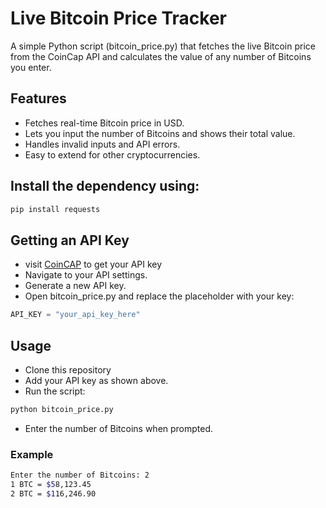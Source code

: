 # Live Bitcoin Price Tracker
A simple Python script (bitcoin_price.py) that fetches the live Bitcoin price from the CoinCap API
 and calculates the value of any number of Bitcoins you enter.
## Features
- Fetches real-time Bitcoin price in USD.
- Lets you input the number of Bitcoins and shows their total value.
- Handles invalid inputs and API errors.
- Easy to extend for other cryptocurrencies.
## Install the dependency using:
```bash
pip install requests
```
## Getting an API Key
- visit [CoinCAP](https://pro.coincap.io/dashboard) to get your API key
- Navigate to your API settings.
- Generate a new API key.
- Open bitcoin_price.py and replace the placeholder with your key:
```python
API_KEY = "your_api_key_here"
```
## Usage
- Clone this repository
- Add your API key as shown above.
- Run the script:
```bash
python bitcoin_price.py
```
- Enter the number of Bitcoins when prompted.
### Example
```bash
Enter the number of Bitcoins: 2
1 BTC = $58,123.45
2 BTC = $116,246.90
```

